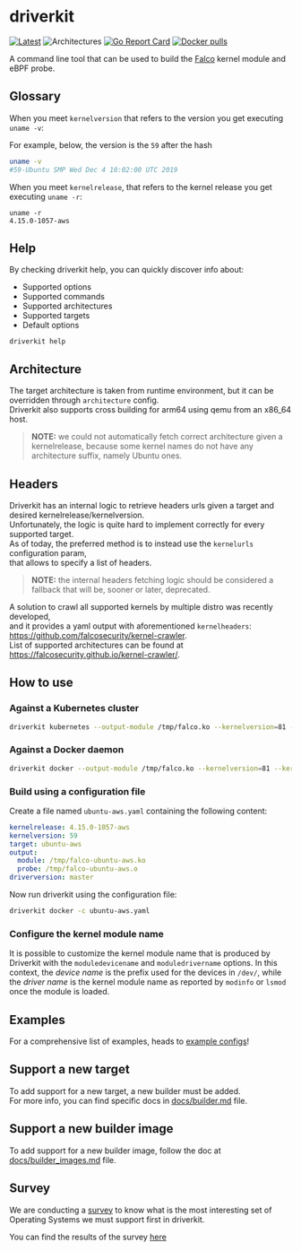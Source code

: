 # driverkit

[![Latest](https://img.shields.io/github/v/release/falcosecurity/driverkit?style=for-the-badge)](https://github.com/falcosecurity/driverkit/releases/latest)
![Architectures](https://img.shields.io/badge/ARCHS-x86__64%7Caarch64-blueviolet?style=for-the-badge)
[![Go Report Card](https://goreportcard.com/badge/github.com/falcosecurity/driverkit?style=for-the-badge)](https://goreportcard.com/report/github.com/falcosecurity/driverkit)
[![Docker pulls](https://img.shields.io/docker/pulls/falcosecurity/driverkit?style=for-the-badge)](https://hub.docker.com/r/falcosecurity/driverkit)

A command line tool that can be used to build the [Falco](https://github.com/falcosecurity/falco) kernel module and eBPF probe.

## Glossary

When you meet `kernelversion` that refers to the version you get executing `uname -v`:

For example, below, the version is the `59` after the hash

```bash
uname -v
#59-Ubuntu SMP Wed Dec 4 10:02:00 UTC 2019
```

When you meet `kernelrelease`, that refers to the kernel release you get executing `uname -r`:

```
uname -r
4.15.0-1057-aws
```

## Help

By checking driverkit help, you can quickly discover info about:
* Supported options
* Supported commands
* Supported architectures
* Supported targets
* Default options

```
driverkit help
```

## Architecture

The target architecture is taken from runtime environment, but it can be overridden through `architecture` config.  
Driverkit also supports cross building for arm64 using qemu from an x86_64 host.

> **NOTE:** we could not automatically fetch correct architecture given a kernelrelease,
> because some kernel names do not have any architecture suffix, namely Ubuntu ones.

## Headers

Driverkit has an internal logic to retrieve headers urls given a target and desired kernelrelease/kernelversion.  
Unfortunately, the logic is quite hard to implement correctly for every supported target.   
As of today, the preferred method is to instead use the `kernelurls` configuration param,  
that allows to specify a list of headers.

> **NOTE:** the internal headers fetching logic should be considered a fallback that will be, sooner or later, deprecated.  

A solution to crawl all supported kernels by multiple distro was recently developed,  
and it provides a yaml output with aforementioned `kernelheaders`: https://github.com/falcosecurity/kernel-crawler.  
List of supported architectures can be found at https://falcosecurity.github.io/kernel-crawler/.

## How to use

### Against a Kubernetes cluster

```bash
driverkit kubernetes --output-module /tmp/falco.ko --kernelversion=81 --kernelrelease=4.15.0-72-generic --driverversion=master --target=ubuntu-generic
```

### Against a Docker daemon

```bash
driverkit docker --output-module /tmp/falco.ko --kernelversion=81 --kernelrelease=4.15.0-72-generic --driverversion=master --target=ubuntu-generic
```

### Build using a configuration file

Create a file named `ubuntu-aws.yaml` containing the following content:

```yaml
kernelrelease: 4.15.0-1057-aws
kernelversion: 59
target: ubuntu-aws
output:
  module: /tmp/falco-ubuntu-aws.ko
  probe: /tmp/falco-ubuntu-aws.o
driverversion: master
```

Now run driverkit using the configuration file:

```bash
driverkit docker -c ubuntu-aws.yaml
```

### Configure the kernel module name

It is possible to customize the kernel module name that is produced by Driverkit with the `moduledevicename` and `moduledrivername` options.
In this context, the _device name_ is the prefix used for the devices in `/dev/`, while the _driver name_ is the kernel module name as reported by `modinfo` or `lsmod` once the module is loaded.

## Examples

For a comprehensive list of examples, heads to [example configs](Example_configs.md)!

## Support a new target

To add support for a new target, a new builder must be added.  
For more info, you can find specific docs in [docs/builder.md](docs/builder.md) file.

## Support a new builder image

To add support for a new builder image, follow the doc at [docs/builder_images.md](docs/builder_images.md) file.

## Survey

We are conducting a [survey](http://bit.ly/driverkit-survey-vote) to know what is the most interesting set of Operating Systems we must support first in driverkit.

You can find the results of the survey [here](http://bit.ly/driverkit-survey-results)
